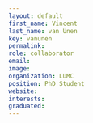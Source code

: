 ```yaml
---
layout: default
first_name: Vincent
last_name: van Unen
key: vanunen
permalink:
role: collaborator
email:
image:
organization: LUMC
position: PhD Student
website:
interests:
graduated: 
---
```

